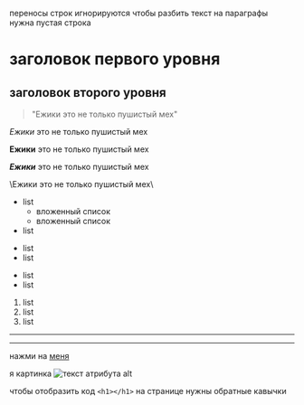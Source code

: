 <!--* Работа с текстом: -->
переносы строк игнорируются
чтобы разбить текст на параграфы нужна пустая строка

<!--* <h1></h1> -->
# заголовок первого уровня

<!--* <h2></h2> -->
## заголовок второго уровня

<!--* <blockquote></blockquote> -->
> "Ежики это не только пушистый мех"

<!--* курсив -->
*Ежики* это не только пушистый мех

<!--* жирный -->
**Ежики** это не только пушистый мех

<!--* курсив и жирный -->
***Ежики*** это не только пушистый мех

<!--* экранирование текста -->
\Ежики это не только пушистый мех\

<!--* ul -->
* list
  * вложенный список
  * вложенный список
* list
+ list
+ list
- list
- list

<!--* li -->
1. list
2. list
3. list

<!--* разделитель (- или * на отдельной строчке) -->
---
***

<!--* ссылка -->
нажми на [меня](www.yandex.ru)

<!--* изображение -->
я картинка ![текст атрибута alt](www.cats/5986265.ru)

<!--* отображение части кода (code) -->
чтобы отобразить код `<h1></h1>` на странице нужны обратные кавычки






